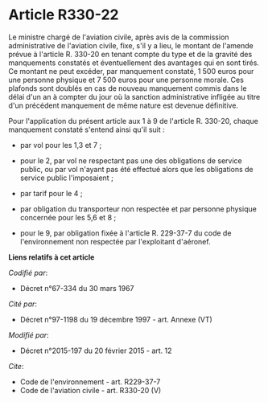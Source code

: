 # Article R330-22

Le ministre chargé de l'aviation civile, après avis de la commission administrative de l'aviation civile, fixe, s'il y a
lieu, le montant de l'amende prévue à l'article R. 330-20 en tenant compte du type et de la gravité des manquements constatés
et éventuellement des avantages qui en sont tirés. Ce montant ne peut excéder, par manquement constaté, 1 500 euros pour une
personne physique et 7 500 euros pour une personne morale. Ces plafonds sont doublés en cas de nouveau manquement commis dans
le délai d'un an à compter du jour où la sanction administrative infligée au titre d'un précédent manquement de même nature
est devenue définitive. 

Pour l'application du présent article aux 1 à 9 de l'article R. 330-20, chaque manquement constaté s'entend ainsi qu'il
suit :

- par vol pour les 1,3 et 7 ;

- pour le 2, par vol ne respectant pas une des obligations de service public, ou par vol n'ayant pas été effectué alors que
les obligations de service public l'imposaient ;

- par tarif pour le 4 ;

- par obligation du transporteur non respectée et par personne physique concernée pour les 5,6 et 8 ;

- pour le 9, par obligation fixée à l'article R. 229-37-7 du code de l'environnement non respectée par l'exploitant
d'aéronef.

**Liens relatifs à cet article**

_Codifié par_:

  - Décret n°67-334 du 30 mars 1967

_Cité par_:

  - Décret n°97-1198 du 19 décembre 1997 - art. Annexe (VT)

_Modifié par_:

  - Décret n°2015-197 du 20 février 2015 - art. 12

_Cite_:

  - Code de l'environnement - art. R229-37-7
  - Code de l'aviation civile - art. R330-20 (V)
